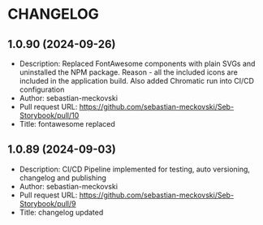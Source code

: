 # CHANGELOG
## 1.0.90 (2024-09-26)
- Description: Replaced FontAwesome components with plain SVGs and uninstalled the NPM package. Reason - all the included icons are included in the application build. Also added Chromatic run into CI/CD configuration
- Author: sebastian-meckovski
- Pull request URL: https://github.com/sebastian-meckovski/Seb-Storybook/pull/10
- Title: fontawesome replaced

## 1.0.89 (2024-09-03)
- Description: CI/CD Pipeline implemented for testing, auto versioning, changelog and publishing 
- Author: sebastian-meckovski
- Pull request URL: https://github.com/sebastian-meckovski/Seb-Storybook/pull/9
- Title: changelog updated


